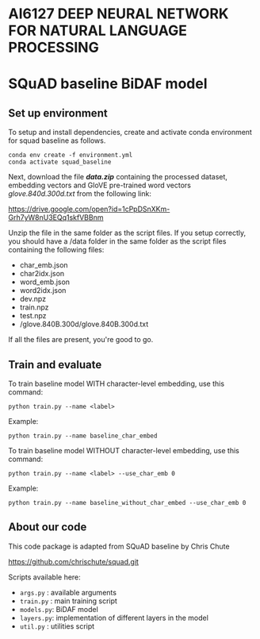 # AI6127 DEEP NEURAL NETWORK FOR NATURAL LANGUAGE PROCESSING
#   SQuAD baseline BiDAF model

## Set up environment

To setup and install dependencies, create and activate conda environment for squad baseline as follows.

```shell script
conda env create -f environment.yml
conda activate squad_baseline
```

Next, download the file __*data.zip*__ containing the processed dataset, embedding vectors and GloVE pre-trained word vectors *glove.840d.300d.txt* from the following link:

https://drive.google.com/open?id=1cPpDSnXKm-Grh7yW8nU3EQq1skfVBBnm

Unzip the file in the same folder as the script files. If you setup correctly, you should have a /data folder in the same folder as the script files containing the following files:
- char_emb.json
- char2idx.json 
- word_emb.json
- word2idx.json
- dev.npz
- train.npz
- test.npz
- /glove.840B.300d/glove.840B.300d.txt

If all the files are present, you're good to go.


## Train and evaluate

To train baseline model WITH character-level embedding, use this command:

    python train.py --name <label>

Example:
```shell script
python train.py --name baseline_char_embed
```

To train baseline model WITHOUT character-level embedding, use this command:

    python train.py --name <label> --use_char_emb 0

Example:
```shell script
python train.py --name baseline_without_char_embed --use_char_emb 0
```

## About our code

This code package is adapted from  SQuAD baseline by Chris Chute

https://github.com/chrischute/squad.git

Scripts available here:
- `args.py`  : available arguments
- `train.py` : main training script
- `models.py`: BiDAF model
- `layers.py`: implementation of different layers in the model
- `util.py`  : utilities script
